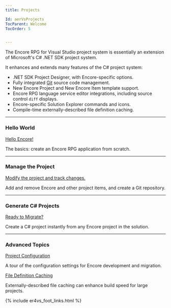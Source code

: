 ```yaml
---
title: Projects

Id: aerVsProjects
TocParent: Welcome
TocOrder: 5


---
```


The Encore RPG for Visual Studio project system is essentially an extension of Microsoft's C# .NET SDK project system.

It enhances and extends many features of the C# project system:
* .NET SDK Project Designer, with Encore-specific options.
* Fully integrated [Git](http://git-scm.org) source code management.
* New Encore Project and New Encore Item template support.
* Encore RPG language service editor integrations, including source control `diff` displays.
* Encore-specific Solution Explorer commands and icons.
* Compile-time externally-described file definition caching.

---
### Hello World

[Hello Encore!](HelloWorld.html)

The basics: create an Encore RPG application from scratch.

---
### Manage the Project

[Modify the project and track changes.](AddNewItem.html)

Add and remove Encore and other project items, and create a Git repository.

---
### Generate C# Projects

[Ready to Migrate?](GenCSharp.html)

Create a C# project instantly from any Encore project in the solution.

---
### Advanced Topics

[Project Configuration](Config.html)

A tour of the configuration settings for Encore development and migration.

[File Definition Caching](FileDefCaching.html)

Externally-described file caching can enhance build speed for large projects. 

{% include er4vs_foot_links.html %}
